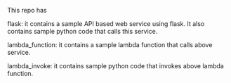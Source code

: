 This repo has

flask: it contains a sample API based web service using flask. It also contains sample python code that calls this service.

lambda_function: it contains a sample lambda function that calls above service.

lambda_invoke: it contains sample python code that invokes above lambda function.
